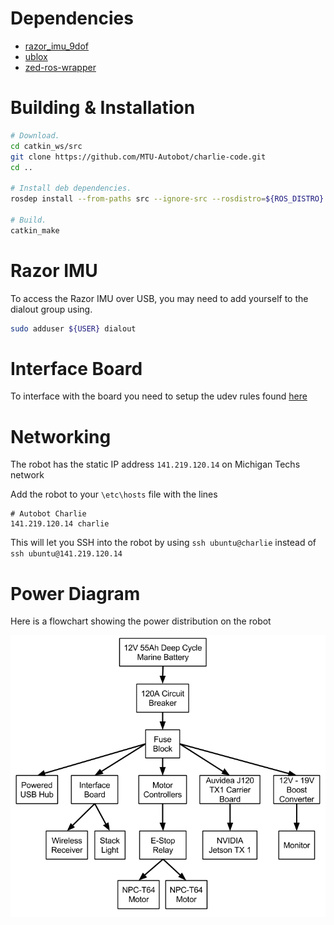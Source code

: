 # Dependencies

* [razor_imu_9dof](https://github.com/KristofRobot/razor_imu_9dof)
* [ublox](https://github.com/KumarRobotics/ublox)
* [zed-ros-wrapper](https://github.com/stereolabs/zed-ros-wrapper)

# Building & Installation

```bash
# Download.
cd catkin_ws/src
git clone https://github.com/MTU-Autobot/charlie-code.git
cd ..

# Install deb dependencies.
rosdep install --from-paths src --ignore-src --rosdistro=${ROS_DISTRO} -y

# Build.
catkin_make
```

# Razor IMU

To access the Razor IMU over USB, you may need to add yourself to the dialout group using.

```bash
sudo adduser ${USER} dialout
```

# Interface Board

To interface with the board you need to setup the udev rules found [here](https://www.pjrc.com/teensy/loader_linux.html)

# Networking

The robot has the static IP address ```141.219.120.14``` on Michigan Techs network

Add the robot to your ```\etc\hosts``` file with the lines

```
# Autobot Charlie
141.219.120.14 charlie
```

This will let you SSH into the robot by using ```ssh ubuntu@charlie``` instead of ```ssh ubuntu@141.219.120.14```

# Power Diagram
Here is a flowchart showing the power distribution on the robot

<div align="center">
  <img src="images/Power Diagram.png" alt="Power Diagram" width="800px">
</div>
